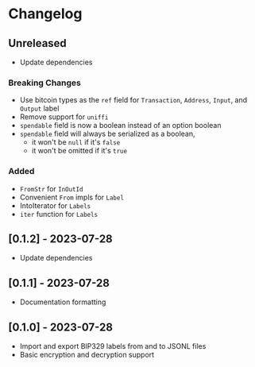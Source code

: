 # Changelog

## Unreleased

- Update dependencies

### Breaking Changes

- Use bitcoin types as the `ref` field for `Transaction`, `Address`, `Input`, and `Output` label
- Remove support for `uniffi`
- `spendable` field is now a boolean instead of an option boolean
- `spendable` field will always be serialized as a boolean,
  - it won't be `null` if it's `false`
  - it won't be omitted if it's `true`

### Added

- `FromStr` for `InOutId`
- Convenient `From` impls for `Label`
- IntoIterator for `Labels`
- `iter` function for `Labels`

## [0.1.2] - 2023-07-28

- Update dependencies

## [0.1.1] - 2023-07-28

- Documentation formatting

## [0.1.0] - 2023-07-28

- Import and export BIP329 labels from and to JSONL files
- Basic encryption and decryption support
